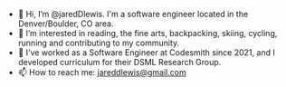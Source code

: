 - 👋 Hi, I’m @jaredDlewis. I'm a software engineer located in the Denver/Boulder, CO area.
- 👀 I’m interested in reading, the fine arts, backpacking, skiing, cycling, running and contributing to my community.
- 🌱 I've worked as a Software Engineer at Codesmith since 2021, and I developed curriculum for their DSML Research Group.
- 📫 How to reach me: jareddlewis@gmail.com

<!---
jaredDlewis/jaredDlewis is a ✨ special ✨ repository because its `README.md` (this file) appears on your GitHub profile.
You can click the Preview link to take a look at your changes.
--->
